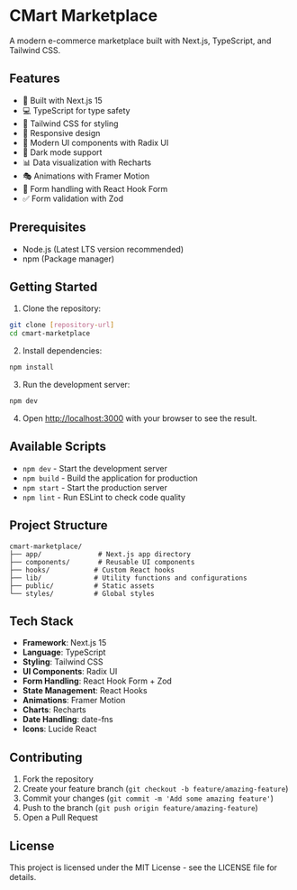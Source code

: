 # CMart Marketplace

A modern e-commerce marketplace built with Next.js, TypeScript, and Tailwind CSS.

## Features

- 🚀 Built with Next.js 15
- 💻 TypeScript for type safety
- 🎨 Tailwind CSS for styling
- 📱 Responsive design
- 🎯 Modern UI components with Radix UI
- 🌙 Dark mode support
- 📊 Data visualization with Recharts
- 🎭 Animations with Framer Motion
- 📝 Form handling with React Hook Form
- ✅ Form validation with Zod

## Prerequisites

- Node.js (Latest LTS version recommended)
- npm (Package manager)

## Getting Started

1. Clone the repository:
```bash
git clone [repository-url]
cd cmart-marketplace
```

2. Install dependencies:
```bash
npm install
```

3. Run the development server:
```bash
npm dev
```

4. Open [http://localhost:3000](http://localhost:3000) with your browser to see the result.

## Available Scripts

- `npm dev` - Start the development server
- `npm build` - Build the application for production
- `npm start` - Start the production server
- `npm lint` - Run ESLint to check code quality

## Project Structure

```
cmart-marketplace/
├── app/              # Next.js app directory
├── components/       # Reusable UI components
├── hooks/           # Custom React hooks
├── lib/             # Utility functions and configurations
├── public/          # Static assets
└── styles/          # Global styles
```

## Tech Stack

- **Framework**: Next.js 15
- **Language**: TypeScript
- **Styling**: Tailwind CSS
- **UI Components**: Radix UI
- **Form Handling**: React Hook Form + Zod
- **State Management**: React Hooks
- **Animations**: Framer Motion
- **Charts**: Recharts
- **Date Handling**: date-fns
- **Icons**: Lucide React

## Contributing

1. Fork the repository
2. Create your feature branch (`git checkout -b feature/amazing-feature`)
3. Commit your changes (`git commit -m 'Add some amazing feature'`)
4. Push to the branch (`git push origin feature/amazing-feature`)
5. Open a Pull Request

## License

This project is licensed under the MIT License - see the LICENSE file for details. 